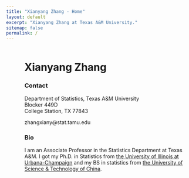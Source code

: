 ```yaml
---
title: "Xianyang Zhang - Home"
layout: default
excerpt: "Xianyang Zhang at Texas A&M University."
sitemap: false
permalink: /
---
```


<div markdown="0" class="hero-body">
  <div class="container">
    <div class="columns is-5 is-variable">
      <div class="column is-5">
        <figure class="image is-3by2">
          <img src="/images/home1.jpg" />
        </figure>
      </div>
      <div class="column is-7 content">
        <h1>Xianyang Zhang</h1>
        <h3>Contact</h3>
        <p>
          Department of Statistics, Texas A&M University<br/>
          Blocker 449D<br/>
          College Station, TX 77843<br/>
        </p>
        <p>
          <span class="icon"><i class="fa fa-fw fa-envelope-o" aria-hidden="true"></i></span>
          zhangxiany@stat.tamu.edu
        </p>
        <h3>Bio</h3>
        <p>
          I am an Associate Professor in the Statistics Department at Texas A&M. I got my Ph.D. in Statistics from <a href="http://illinois.edu/">the University of Illinois at Urbana-Champaign</a> and my BS in statistics from <a href="http://en.ustc.edu.cn/">the University of Science & Technology of China</a>.
        </p>
      </div>
    </div>
  </div>
</div>
